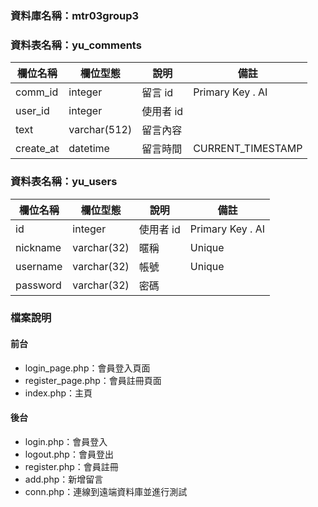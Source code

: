 ### 資料庫名稱：mtr03group3
### 資料表名稱：yu_comments
| 欄位名稱 | 欄位型態 | 說明 | 備註 |
|---------|---------|-------|-------|
|  comm_id  |  integer  | 留言 id | Primary Key . AI |
|  user_id  |  integer  | 使用者 id |  |
|  text  |  varchar(512)  | 留言內容 |  |
|  create_at  |  datetime  | 留言時間 | CURRENT_TIMESTAMP |
### 資料表名稱：yu_users
| 欄位名稱 | 欄位型態 | 說明 | 備註 |
|---------|---------|-------|-------|
|  id  |  integer  | 使用者 id | Primary Key . AI |
|  nickname  |  varchar(32)  | 暱稱 | Unique |
|  username  |  varchar(32)  | 帳號 | Unique |
|  password  |  varchar(32)  | 密碼 |  |
### 檔案說明
#### 前台
* login_page.php：會員登入頁面
* register_page.php：會員註冊頁面
* index.php：主頁
#### 後台
* login.php：會員登入
* logout.php：會員登出
* register.php：會員註冊
* add.php：新增留言
* conn.php：連線到遠端資料庫並進行測試